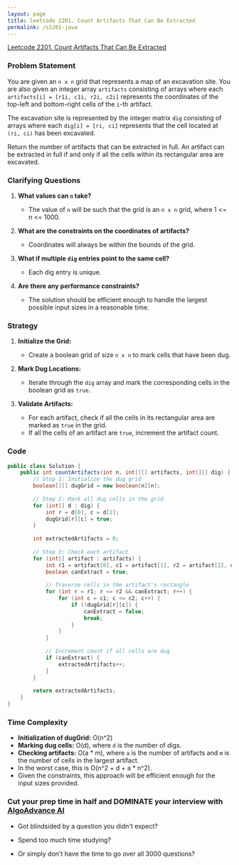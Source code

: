 ```yaml
---
layout: page
title: leetcode 2201. Count Artifacts That Can Be Extracted
permalink: /s2201-java
---
```

[Leetcode 2201. Count Artifacts That Can Be Extracted](https://algoadvance.github.io/algoadvance/l2201)
### Problem Statement

You are given an `n x n` grid that represents a map of an excavation site. You are also given an integer array `artifacts` consisting of arrays where each `artifacts[i] = [r1i, c1i, r2i, c2i]` represents the coordinates of the top-left and bottom-right cells of the `i`-th artifact. 

The excavation site is represented by the integer matrix `dig` consisting of arrays where each `dig[i] = [ri, ci]` represents that the cell located at `(ri, ci)` has been excavated. 

Return the number of artifacts that can be extracted in full. An artifact can be extracted in full if and only if all the cells within its rectangular area are excavated.

### Clarifying Questions
1. **What values can `n` take?**
   - The value of `n` will be such that the grid is an `n x n` grid, where 1 <= n <= 1000.

2. **What are the constraints on the coordinates of artifacts?**
   - Coordinates will always be within the bounds of the grid.

3. **What if multiple `dig` entries point to the same cell?**
   - Each dig entry is unique.

4. **Are there any performance constraints?**
   - The solution should be efficient enough to handle the largest possible input sizes in a reasonable time.

### Strategy

1. **Initialize the Grid:**
   - Create a boolean grid of size `n x n` to mark cells that have been dug.

2. **Mark Dug Locations:**
   - Iterate through the `dig` array and mark the corresponding cells in the boolean grid as `true`.

3. **Validate Artifacts:**
   - For each artifact, check if all the cells in its rectangular area are marked as `true` in the grid.
   - If all the cells of an artifact are `true`, increment the artifact count.

### Code

```java
public class Solution {
    public int countArtifacts(int n, int[][] artifacts, int[][] dig) {
        // Step 1: Initialize the dug grid
        boolean[][] dugGrid = new boolean[n][n];
        
        // Step 2: Mark all dug cells in the grid
        for (int[] d : dig) {
            int r = d[0], c = d[1];
            dugGrid[r][c] = true;
        }
        
        int extractedArtifacts = 0;
        
        // Step 3: Check each artifact
        for (int[] artifact : artifacts) {
            int r1 = artifact[0], c1 = artifact[1], r2 = artifact[2], c2 = artifact[3];
            boolean canExtract = true;
            
            // Traverse cells in the artifact's rectangle
            for (int r = r1; r <= r2 && canExtract; r++) {
                for (int c = c1; c <= c2; c++) {
                    if (!dugGrid[r][c]) {
                        canExtract = false;
                        break;
                    }
                }
            }
            
            // Increment count if all cells are dug
            if (canExtract) {
                extractedArtifacts++;
            }
        }
        
        return extractedArtifacts;
    }
}
```

### Time Complexity
- **Initialization of dugGrid:** O(n^2)
- **Marking dug cells:** O(d), where `d` is the number of digs.
- **Checking artifacts:** O(a * m), where `a` is the number of artifacts and `m` is the number of cells in the largest artifact.
- In the worst case, this is O(n^2 + d + a * n^2).
- Given the constraints, this approach will be efficient enough for the input sizes provided.


### Cut your prep time in half and DOMINATE your interview with [AlgoAdvance AI](https://algoAdvance.com)

- Got blindsided by a question you didn't expect?

- Spend too much time studying?

- Or simply don't have the time to go over all 3000 questions?

